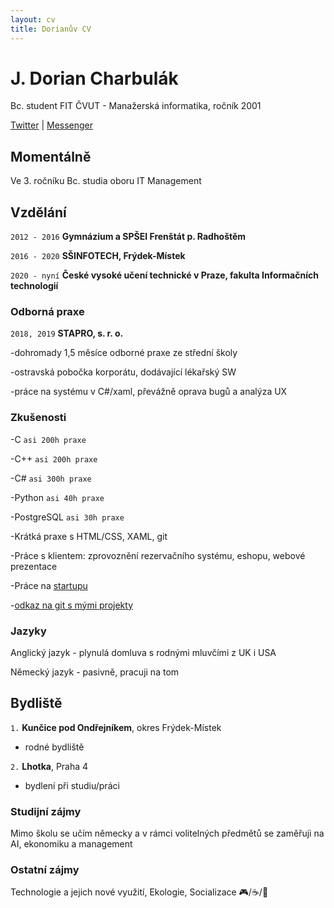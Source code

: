 ```yaml
---
layout: cv
title: Dorianův CV
---
```

# J. Dorian Charbulák
Bc. student FIT ČVUT - Manažerská informatika, ročník 2001

<div id="webaddress">
<a href="https://twitter.com/charbulakdorian">Twitter</a>
| <a href="https://www.facebook.com/jakub.charbulak">Messenger</a>
</div>


## Momentálně 

Ve 3. ročníku Bc. studia oboru IT Management


## Vzdělání

`2012 - 2016`
__Gymnázium a SPŠEI Frenštát p. Radhoštěm__

`2016 - 2020`
__SŠINFOTECH, Frýdek-Místek__

`2020 - nyní`
__České vysoké učení technické v Praze, fakulta Informačních technologií__


### Odborná praxe

`2018, 2019`
__STAPRO, s. r. o.__

-dohromady 1,5 měsíce odborné praxe ze střední školy

-ostravská pobočka korporátu, dodávající lékařský SW

-práce na systému v C#/xaml, převážně oprava bugů a analýza UX

### Zkušenosti

-C `asi 200h praxe`

-C++ `asi 200h praxe`

-C# `asi 300h praxe`

-Python `asi 40h praxe`

-PostgreSQL `asi 30h praxe`

-Krátká praxe s HTML/CSS, XAML, git

-Práce s klientem: zprovoznění rezervačního systému, eshopu, webové prezentace

-Práce na [startupu](https://github.com/dorian-strawberrypie/cv-monorepo/tree/main/2021_otevrenyokno-groupstartup)

-[odkaz na git s mými projekty](https://github.com/dorian-strawberrypie/cv-monorepo)

### Jazyky

Anglický jazyk - plynulá domluva s rodnými mluvčími z UK i USA

Německý jazyk - pasivně, pracuji na tom



## Bydliště

`1.`
__Kunčice pod Ondřejníkem__, okres Frýdek-Místek

- rodné bydliště

`2.`
__Lhotka__, Praha 4

- bydlení při studiu/práci


### Studijní zájmy

Mimo školu se učím německy a v rámci volitelných předmětů se zaměřuji na AI, ekonomiku a management


### Ostatní zájmy

Technologie a jejich nové využití, Ekologie, Socializace 🎮/☕/💃


<!-- ### Footer

Last updated: Jun 28 -->
